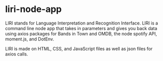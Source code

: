 # liri-node-app

LIRI stands for Language Interpretation and Recognition Interface. LIRI is a command line node app that takes in parameters and gives you back data using axios packages for Bands in Town and OMDB, the node spotify API, moment.js, and DotEnv.

LIRI is made on HTML, CSS, and JavaScript files as well as json files for axios calls.

